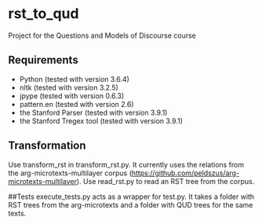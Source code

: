 # rst_to_qud
Project for the Questions and Models of Discourse course

## Requirements
* Python (tested with version 3.6.4)
* nltk (tested with version 3.2.5)
* jpype (tested with version 0.6.3)
* pattern.en (tested with version 2.6)
* the Stanford Parser (tested with version 3.9.1)
* the Stanford Tregex tool (tested with version 3.9.1)

## Transformation
Use transform_rst in transform_rst.py. It currently uses the relations from the arg-microtexts-multilayer corpus (https://github.com/peldszus/arg-microtexts-multilayer). Use read_rst.py to read an RST tree from the corpus.

##Tests
execute_tests.py acts as a wrapper for test.py. It takes a folder with RST trees from the arg-microtexts and a folder with QUD trees for the same texts.